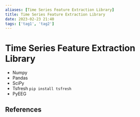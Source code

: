 ```yaml
---
aliases: [Time Series Feature Extraction Library]
title: Time Series Feature Extraction Library
date: 2023-02-23 21:40
tags: ['tag1', 'tag2']
---
```


# Time Series Feature Extraction Library

- Numpy
- Pandas
- SciPy
- Tsfresh `pip install tsfresh`
- PyEEG

## References
